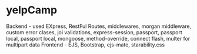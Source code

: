 # yelpCamp

Backend - used EXpress, RestFul Routes, middlewares, morgan middleware, custom error clases, joi validations, express-session, passport, passport local, passport local, mongoose, method-override, connect flash, multer for multipart data
Frontend - EJS, Bootstrap, ejs-mate, starability.css
